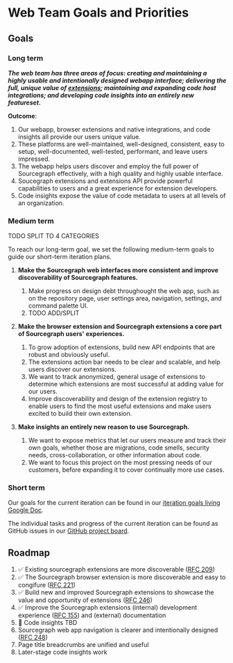 # Web Team Goals and Priorities 

## Goals

### Long term

**_The web team has three areas of focus: creating and maintaining a highly usable and intentionally designed webapp interface; delivering the full, unique value of [extensions](https://docs.sourcegraph.com/extensions); maintaining and expanding code host integrations; and developing code insights into an entirely new featureset._**

**Outcome**: 
1. Our webapp, browser extensions and native integrations, and code insights all provide our users unique value. 
1. These platforms are well-maintained, well-designed, consistent, easy to setup, well-documented, well-tested, performant, and leave users impressed. 
1. The webapp helps users discover and employ the full power of Sourcegraph effectively, with a high quality and highly usable interface. 
1. Soucegraph extensions and extensions API provide powerful capabilities to users and a great experience for extension developers. 
1. Code insights expose the value of code metadata to users at all levels of an organization. 

### Medium term

TODO SPLIT TO 4 CATEGORIES

To reach our long-term goal, we set the following medium-term goals to guide our short-term iteration plans.

1. **Make the Sourcegraph web interfaces more consistent and improve discoverability of Sourcegraph features.**
   
   1.  Make progress on design debt throughought the web app, such as on the repository page, user settings area, navigation, settings, and command palette UI. 
   1. TODO ADD/SPLIT

2. **Make the browser extension and Sourcegraph extensions a core part of Sourcegraph users' experiences.**
   1. To grow adoption of extensions, build new API endpoints that are robust and obviously useful. 
   1. The extensions action bar needs to be clear and scalable, and help users discover our extensions. 
   1. We want to track anonymized, general usage of extensions to determine which extensions are most successful at adding value for our users. 
   1. Improve discoverability and design of the extension registry to enable users to find the most useful extensions and make users excited to build their own extension. 

3. **Make insights an entirely new reason to use Sourcegraph.**
   1. We want to expose metrics that let our users measure and track their own goals, whether those are migrations, code smells, security needs, cross-collaboration, or other information about code. 
   1. We want to focus this project on the most pressing needs of our customers, before expanding it to cover continually more use cases. 

### Short term

Our goals for the current iteration can be found in our [iteration goals living Google Doc](https://docs.google.com/document/d/1n9WKjieKmd2YYkNrEsOfdmxRYUrbowLWjq05phLoQ6s/edit).

The individual tasks and progress of the current iteration can be found as GitHub issues in our [GitHub project board](https://github.com/orgs/sourcegraph/projects/45?fullscreen=true).

## Roadmap

1. ✅ Existing sourcegraph extensions are more discoverable ([RFC 209](https://docs.google.com/document/d/1I5BMEGp3QuB81AjSzLCQwq_XJV1sXevlU0lpB4O1pj8/edit#))
1. ✅ The Sourcegraph browser extension is more discoverable and easy to congifure ([RFC 221](https://docs.google.com/document/d/19f4xleYBU1zZZdqMmXlLmFxeR-fwEpOwTOgViOFOnyo/edit))
1. ✅ Build new and improved Sourcegraph extensions to showcase the value and opportunity of extensions ([RFC 246](https://docs.google.com/document/d/1HngEeLNAe7_QzVJr6UPi0Si4ZALqTzb7uonOxUiJP6g/edit))
1. ✅ Improve the Sourcegraph extensions (internal) development experience ([RFC 155](https://docs.google.com/document/d/1ikrUNVe3YVbR-JpegxhjrFdmRkTGzTLcOMkKHnOyjuE/edit)) and (external) documentation
1. 🔄 Code insights TBD
1. Sourcegraph web app navigation is clearer and intentionally designed ([RFC 248](https://docs.google.com/document/d/1AEeCuXuYGlu2kU9HfTuh5rMuoL2ASxy-G4LFje_ySFE/edit?usp=drive_web&ouid=110069214620879702746))
1. Page title breadcrumbs are unified and useful 
1. Later-stage code insights work 


